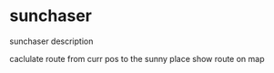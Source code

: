 # sunchaser
sunchaser description

caclulate route from curr pos to the sunny place
show route on map
